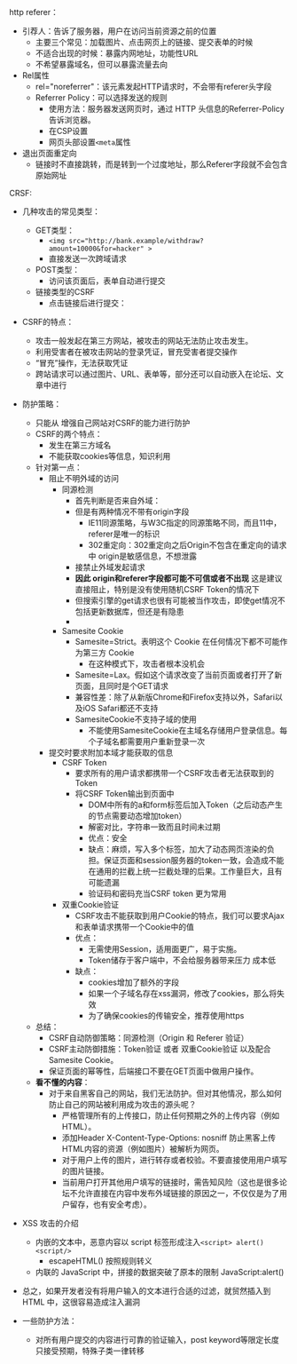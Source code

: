 http referer：
- 引荐人：告诉了服务器，用户在访问当前资源之前的位置
  - 主要三个常见：加载图片、点击网页上的链接、提交表单的时候
  - 不适合出现的时候：暴露内网地址，功能性URL
  - 不希望暴露域名，但可以暴露流量去向
- Rel属性
  - rel="noreferrer"：该元素发起HTTP请求时，不会带有referer头字段
  - Referrer Policy：可以选择发送的规则
    - 使用方法：服务器发送网页时，通过 HTTP 头信息的Referrer-Policy告诉浏览器。
    - 在CSP设置
    - 网页头部设置`<meta`属性
- 退出页面重定向
  - 链接时不直接跳转，而是转到一个过度地址，那么Referer字段就不会包含原始网址

CRSF:
- 几种攻击的常见类型：
  - GET类型：
    - `<img src="http://bank.example/withdraw?amount=10000&for=hacker" > `
    - 直接发送一次跨域请求
  - POST类型：
    - 访问该页面后，表单自动进行提交
  - 链接类型的CSRF
    - 点击链接后进行提交：
- CSRF的特点：
  - 攻击一般发起在第三方网站，被攻击的网站无法防止攻击发生。
  - 利用受害者在被攻击网站的登录凭证，冒充受害者提交操作
  - “冒充”操作，无法获取凭证
  - 跨站请求可以通过图片、URL、表单等，部分还可以自动嵌入在论坛、文章中进行
- 防护策略：
  - 只能从 增强自己网站对CSRF的能力进行防护
  - CSRF的两个特点：
    - 发生在第三方域名
    - 不能获取cookies等信息，知识利用
  - 针对第一点：
    - 阻止不明外域的访问
      - 同源检测
        - 首先判断是否来自外域：
        - 但是有两种情况不带有origin字段
          - IE11同源策略，与W3C指定的同源策略不同，而且11中，referer是唯一的标识
          - 302重定向：302重定向之后Origin不包含在重定向的请求中  origin是敏感信息，不想泄露
        - 接禁止外域发起请求
        - **因此 origin和referer字段都可能不可信或者不出现** 这是建议直接阻止，特别是没有使用随机CSRF Token的情况下
        - 但搜索引擎的get请求也很有可能被当作攻击，即使get情况不包括更新数据库，但还是有隐患
        - 
      - Samesite Cookie
        - Samesite=Strict。表明这个 Cookie 在任何情况下都不可能作为第三方 Cookie
          - 在这种模式下，攻击者根本没机会
        - Samesite=Lax。假如这个请求改变了当前页面或者打开了新页面，且同时是个GET请求
        - 兼容性差：除了从新版Chrome和Firefox支持以外，Safari以及iOS Safari都还不支持
        - SamesiteCookie不支持子域的使用
          - 不能使用SamesiteCookie在主域名存储用户登录信息。每个子域名都需要用户重新登录一次
    - 提交时要求附加本域才能获取的信息
      - CSRF Token
        - 要求所有的用户请求都携带一个CSRF攻击者无法获取到的Token
        - 将CSRF Token输出到页面中
          - DOM中所有的a和form标签后加入Token（之后动态产生的节点需要动态增加token）
          - 解密对比，字符串一致而且时间未过期
          - 优点：安全
          - 缺点：麻烦，写入多个标签，加大了动态网页渲染的负担。保证页面和session服务器的token一致，会造成不能在通用的拦截上统一拦截处理的后果。工作量巨大，且有可能遗漏
          - 验证码和密码充当CSRF token 更为常用
      - 双重Cookie验证
        - CSRF攻击不能获取到用户Cookie的特点，我们可以要求Ajax和表单请求携带一个Cookie中的值
        - 优点：
          - 无需使用Session，适用面更广，易于实施。
          - Token储存于客户端中，不会给服务器带来压力 成本低
        - 缺点：
          - cookies增加了额外的字段
          - 如果一个子域名存在xss漏洞，修改了cookies，那么将失效
          - 为了确保cookies的传输安全，推荐使用https
  - 总结：
    - CSRF自动防御策略：同源检测（Origin 和 Referer 验证）
    - CSRF主动防御措施：Token验证 或者 双重Cookie验证 以及配合Samesite Cookie。
    - 保证页面的幂等性，后端接口不要在GET页面中做用户操作。
  - **看不懂的内容**：
    - 对于来自黑客自己的网站，我们无法防护。但对其他情况，那么如何防止自己的网站被利用成为攻击的源头呢？
      - 严格管理所有的上传接口，防止任何预期之外的上传内容（例如HTML）。
      - 添加Header X-Content-Type-Options: nosniff 防止黑客上传HTML内容的资源（例如图片）被解析为网页。
      - 对于用户上传的图片，进行转存或者校验。不要直接使用用户填写的图片链接。
      - 当前用户打开其他用户填写的链接时，需告知风险（这也是很多论坛不允许直接在内容中发布外域链接的原因之一，不仅仅是为了用户留存，也有安全考虑）。

- XSS 攻击的介绍
  - 内嵌的文本中，恶意内容以 script 标签形成注入`<script> alert()<script/>`
    - escapeHTML() 按照规则转义
  - 内联的 JavaScript 中，拼接的数据突破了原本的限制 JavaScript:alert()
- 总之，如果开发者没有将用户输入的文本进行合适的过滤，就贸然插入到 HTML 中，这很容易造成注入漏洞
- 一些防护方法：
  - 对所有用户提交的内容进行可靠的验证输入，post keyword等限定长度 只接受预期，特殊子类一律转移